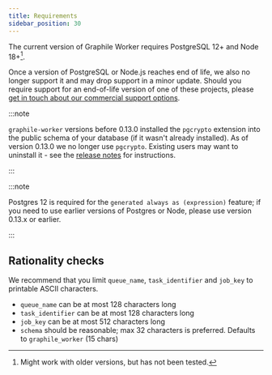 ```yaml
---
title: Requirements
sidebar_position: 30
---
```


The current version of Graphile Worker requires PostgreSQL 12+ and Node 18+[^1].

Once a version of PostgreSQL or Node.js reaches end of life, we also no longer
support it and may drop support in a minor update. Should you require support
for an end-of-life version of one of these projects, please [get in touch about
our commercial support options](https://graphile.org/support/).

[^1]: Might work with older versions, but has not been tested.

:::note

`graphile-worker` versions before 0.13.0 installed the `pgcrypto` extension into
the public schema of your database (if it wasn't already installed). As of
version 0.13.0 we no longer use `pgcrypto`. Existing users may want to uninstall
it - see the
[release notes](https://github.com/graphile/worker/blob/main/RELEASE_NOTES.md#v0130)
for instructions.

:::

:::note

Postgres 12 is required for the `generated always as (expression)` feature; if
you need to use earlier versions of Postgres or Node, please use version 0.13.x
or earlier.

:::

## Rationality checks

We recommend that you limit `queue_name`, `task_identifier` and `job_key` to
printable ASCII characters.

- `queue_name` can be at most 128 characters long
- `task_identifier` can be at most 128 characters long
- `job_key` can be at most 512 characters long
- `schema` should be reasonable; max 32 characters is preferred. Defaults to
  `graphile_worker` (15 chars)

